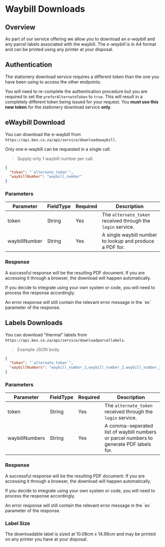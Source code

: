 # Waybill Downloads
## Overview
As part of our service offering we allow you to download an _e-waybill_ and any parcel labels associated with the waybill. The _e-waybill_ is in A4 format and can be printed using any printer at your disposal.

## Authentication
The stationery download service requires a different token than the one you have been using to access the other endpoints. 

You will need to re-complete the authentication procedure but you are required to set the `preferAlternateToken` to `true`. This will result in a completely different token being issued for your request. You **must use this new token** for the stationery download service **only**.

## eWaybill Download
You can download the e-waybill from `https://api.bex.co.za/api/service/downloadewaybill`.

<aside class="notice">
  Only one e-waybill can be requested in a single call.
</aside>

> Supply only 1 waybill number per call.

```json
{
  "token": "`alternate_token`", 
  "waybillNumber": "waybill_number"
}
```

### Parameters
Parameter | FieldType | Required | Description
--------- | --------- | -------- | -----------
token | String | Yes | The `alternate_token` received through the `login` service.
waybillNumber | String | Yes | A single waybill number to lookup and produce a PDF for.

### Response
A successful response will be the resulting PDF document. If you are accessing it through a browser, the download will happen automatically. 

If you decide to integrate using your own system or code, you will need to process the response accordingly.

<aside class="notice">
  An error response will still contain the relevant error message in the `ex` parameter of the response. 
</aside>

## Labels Downloads
You can download "thermal" labels from `https://api.bex.co.za/api/service/downloadparcellabels`. 

> Example JSON body.

```json
{
  "token": "`alternate_token`", 
  "waybillNumbers": "waybill_number_1,waybill_number_2,waybill_number_3,..."
}
```

### Parameters
Parameter | FieldType | Required | Description
--------- | --------- | -------- | -----------
token | String | Yes | The `alternate_token` received through the `login` service.
waybillNumbers | String | Yes | A comma-seperated list of waybill numbers or parcel numbers to generate PDF labels for.

### Response
A successful response will be the resulting PDF document. If you are accessing it through a browser, the download will happen automatically. 

If you decide to integrate using your own system or code, you will need to process the response accordingly.

<aside class="notice">
  An error response will still contain the relevant error message in the `ex` parameter of the response. 
</aside>

### Label Size
The downloadable label is sized at 10.08cm x 14.98cm and may be printed on any printer you have at your disposal.
